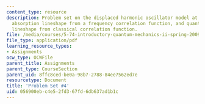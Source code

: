 ```yaml
---
content_type: resource
description: Problem set on the displaced harmonic oscillator model at finite temperature,
  absorption lineshape from a frequency correlation function, and quantum absorption
  lineshape from classical correlation function.
file: /media/courses/5-74-introductory-quantum-mechanics-ii-spring-2009/056900ebc4e52fd367fd6db637ad1b1c_MIT5_74s09_pset04.pdf
file_type: application/pdf
learning_resource_types:
- Assignments
ocw_type: OCWFile
parent_title: Assignments
parent_type: CourseSection
parent_uid: 8ffc8ced-be0a-98b7-2788-84ee7562ed7e
resourcetype: Document
title: 'Problem Set #4'
uid: 056900eb-c4e5-2fd3-67fd-6db637ad1b1c
---
```

